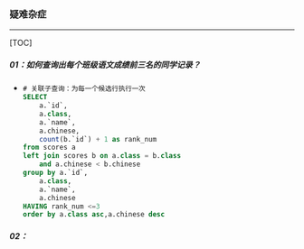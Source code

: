### 疑难杂症

------

[TOC]

##### 01：如何查询出每个班级语文成绩前三名的同学记录？

- ```sql
  # 关联子查询：为每一个候选行执行一次
  SELECT
      a.`id`,
      a.class,
      a.`name`,
      a.chinese,
      count(b.`id`) + 1 as rank_num
  from scores a
  left join scores b on a.class = b.class
      and a.chinese < b.chinese
  group by a.`id`,
      a.class,
      a.`name`,
      a.chinese
  HAVING rank_num <=3
  order by a.class asc,a.chinese desc
  ```

##### 02：